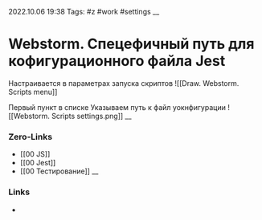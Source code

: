 2022.10.06 19:38
Tags: #z #work #settings 
__
# Webstorm. Спецефичный путь для кофигурационного файла Jest
Настраивается в параметрах запуска скриптов
![[Draw. Webstorm. Scripts menu]]

Первый пункт в списке
Указываем путь к файл уокнфигурации
![[Webstorm. Scripts settings.png]]
__
### Zero-Links
- [[00 JS]]
- [[00 Jest]]
- [[00 Тестирование]]
__
### Links
- 